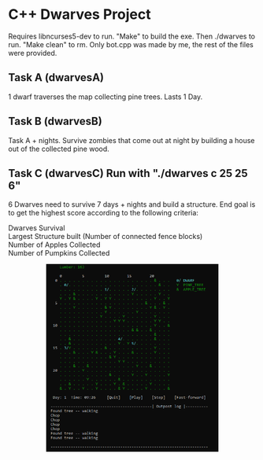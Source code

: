 # C++ Dwarves Project
<p> Requires libncurses5-dev to run. "Make" to build the exe. Then ./dwarves to run. "Make clean" to rm. Only bot.cpp was made by me, the rest of the files were provided.</p>

## Task A (dwarvesA)
<p>1 dwarf traverses the map collecting pine trees. Lasts 1 Day.</p>

## Task B (dwarvesB)
<p>Task A + nights. Survive zombies that come out at night by building a house out of the collected pine wood.</p>

## Task C (dwarvesC) Run with "./dwarves c 25 25 6"
<p>6 Dwarves need to survive 7 days + nights and build a structure.  End goal is to get the highest score according to the following criteria:</p>
<p>
 Dwarves Survival<br>
 Largest Structure built (Number of connected fence blocks)<br>
 Number of Apples Collected<br>
 Number of Pumpkins Collected<br>
</p>

<p align="center">
  <img src="Project 3/Media/Day1.PNG" width="350">
</p>
